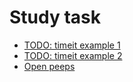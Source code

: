 # Study task

* [TODO: timeit example 1](https://www.geeksforgeeks.org/timeit-python-examples/)
* [TODO: timeit example 2](https://www.guru99.com/timeit-python-examples.html)
* [Open peeps](https://www.openpeeps.com/)